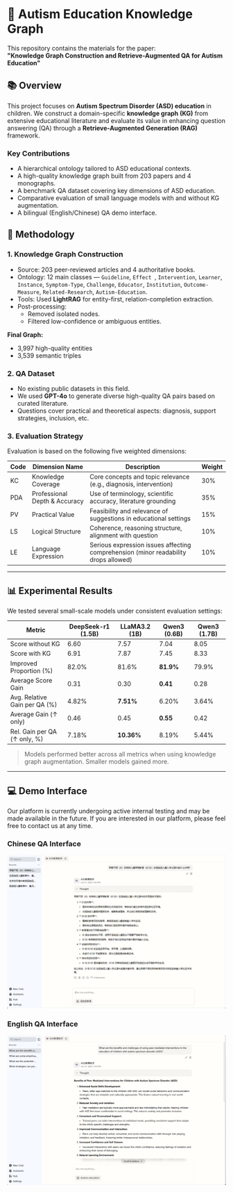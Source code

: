 # 🧠 Autism Education Knowledge Graph

This repository contains the materials for the paper:  
**"Knowledge Graph Construction and Retrieve-Augmented QA for Autism Education"**

## 📚 Overview

This project focuses on **Autism Spectrum Disorder (ASD) education** in children. We construct a domain-specific **knowledge graph (KG)** from extensive educational literature and evaluate its value in enhancing question answering (QA) through a **Retrieve-Augmented Generation (RAG)** framework.

### Key Contributions

- A hierarchical ontology tailored to ASD educational contexts.
- A high-quality knowledge graph built from 203 papers and 4 monographs.
- A benchmark QA dataset covering key dimensions of ASD education.
- Comparative evaluation of small language models with and without KG augmentation.
- A bilingual (English/Chinese) QA demo interface.

## 📘 Methodology

### 1. Knowledge Graph Construction

- Source: 203 peer-reviewed articles and 4 authoritative books.
- Ontology: 12 main classes — `Guideline`, `Effect `, `Intervention`, `Learner`, `Instance`, `Symptom-Type`, `Challenge`, `Educator`, `Institution`, `Outcome-Measure`, `Related-Research`, `Autism-Education`.
- Tools: Used **LightRAG** for entity-first, relation-completion extraction.
- Post-processing:
  - Removed isolated nodes.
  - Filtered low-confidence or ambiguous entities.

**Final Graph:**  
- 3,997 high-quality entities  
- 3,539 semantic triples

### 2. QA Dataset

- No existing public datasets in this field.
- We used **GPT-4o** to generate diverse high-quality QA pairs based on curated literature.
- Questions cover practical and theoretical aspects: diagnosis, support strategies, inclusion, etc.

### 3. Evaluation Strategy

Evaluation is based on the following five weighted dimensions:

| Code | Dimension Name                    | Description                                                                                     | Weight |
|------|-----------------------------------|-------------------------------------------------------------------------------------------------|--------|
| KC   | Knowledge Coverage                | Core concepts and topic relevance (e.g., diagnosis, intervention)                              | 30%    |
| PDA  | Professional Depth & Accuracy     | Use of terminology, scientific accuracy, literature grounding                                   | 35%    |
| PV   | Practical Value                   | Feasibility and relevance of suggestions in educational settings                                | 15%    |
| LS   | Logical Structure                 | Coherence, reasoning structure, alignment with question                                          | 10%    |
| LE   | Language Expression               | Serious expression issues affecting comprehension (minor readability drops allowed)            | 10%    |

---

## 📊 Experimental Results

We tested several small-scale models under consistent evaluation settings:

| Metric                             | DeepSeek-r1 (1.5B) | LLaMA3.2 (1B) | Qwen3 (0.6B) | Qwen3 (1.7B) |
|-----------------------------------|--------------------|---------------|--------------|--------------|
| Score without KG                  | 6.60               | 7.57          | 7.04         | 8.05         |
| Score with KG                     | 6.91               | 7.87          | 7.45         | 8.33         |
| Improved Proportion (%)           | 82.0%              | 81.6%         | **81.9%**    | 79.9%        |
| Average Score Gain                | 0.31               | 0.30          | **0.41**     | 0.28         |
| Avg. Relative Gain per QA (%)     | 4.82%              | **7.51%**     | 6.20%        | 3.64%        |
| Average Gain (↑ only)             | 0.46               | 0.45          | **0.55**     | 0.42         |
| Rel. Gain per QA (↑ only, %)      | 7.18%              | **10.36%**    | 8.19%        | 5.44%        |

> Models performed better across all metrics when using knowledge graph augmentation. Smaller models gained more.

---

## 💻 Demo Interface
Our platform is currently undergoing active internal testing and may be made available in the future. If you are interested in our platform, please feel free to contact us at any time.
### Chinese QA Interface

![zh-demo](CH.png)

### English QA Interface

![en-demo](EN.png)
